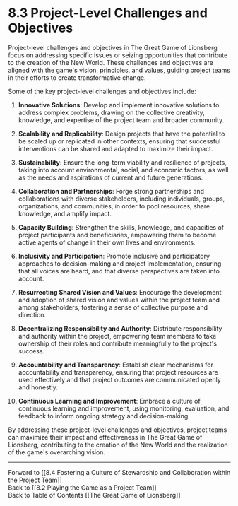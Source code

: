 # 8.3 Project-Level Challenges and Objectives

Project-level challenges and objectives in The Great Game of Lionsberg focus on addressing specific issues or seizing opportunities that contribute to the creation of the New World. These challenges and objectives are aligned with the game's vision, principles, and values, guiding project teams in their efforts to create transformative change.

Some of the key project-level challenges and objectives include:

1.  **Innovative Solutions**: Develop and implement innovative solutions to address complex problems, drawing on the collective creativity, knowledge, and expertise of the project team and broader community.
    
2.  **Scalability and Replicability**: Design projects that have the potential to be scaled up or replicated in other contexts, ensuring that successful interventions can be shared and adapted to maximize their impact.
    
3.  **Sustainability**: Ensure the long-term viability and resilience of projects, taking into account environmental, social, and economic factors, as well as the needs and aspirations of current and future generations.
    
4.  **Collaboration and Partnerships**: Forge strong partnerships and collaborations with diverse stakeholders, including individuals, groups, organizations, and communities, in order to pool resources, share knowledge, and amplify impact.
    
5.  **Capacity Building**: Strengthen the skills, knowledge, and capacities of project participants and beneficiaries, empowering them to become active agents of change in their own lives and environments.
    
6.  **Inclusivity and Participation**: Promote inclusive and participatory approaches to decision-making and project implementation, ensuring that all voices are heard, and that diverse perspectives are taken into account.
    
7.  **Resurrecting Shared Vision and Values**: Encourage the development and adoption of shared vision and values within the project team and among stakeholders, fostering a sense of collective purpose and direction.
    
8.  **Decentralizing Responsibility and Authority**: Distribute responsibility and authority within the project, empowering team members to take ownership of their roles and contribute meaningfully to the project's success.
    
9.  **Accountability and Transparency**: Establish clear mechanisms for accountability and transparency, ensuring that project resources are used effectively and that project outcomes are communicated openly and honestly.
    
10.  **Continuous Learning and Improvement**: Embrace a culture of continuous learning and improvement, using monitoring, evaluation, and feedback to inform ongoing strategy and decision-making.
    

By addressing these project-level challenges and objectives, project teams can maximize their impact and effectiveness in The Great Game of Lionsberg, contributing to the creation of the New World and the realization of the game's overarching vision.

____

Forward to [[8.4 Fostering a Culture of Stewardship and Collaboration within the Project Team]]    
Back to [[8.2 Playing the Game as a Project Team]]  
Back to Table of Contents [[The Great Game of Lionsberg]]  